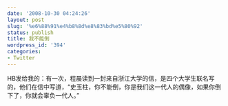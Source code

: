 ```yaml
---
date: '2008-10-30 04:24:26'
layout: post
slug: '%e6%88%91%e4%b8%8d%e8%83%bd%e5%80%92'
status: publish
title: 我不能倒
wordpress_id: '394'
categories:
- Twitter
---
```


HB发给我的：有一次，程晨读到一封来自浙江大学的信，是四个大学生联名写的，他们在信中写道，“史玉柱，你不能倒，你是我们这一代人的偶像，如果你倒下了，你就会辜负一代人。”
